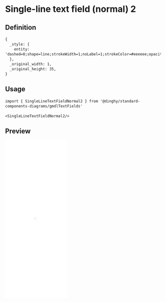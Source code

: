 # Single-line text field (normal) 2

## Definition

```
{
  _style: { 
    entity: 'dashed=0;shape=line;strokeWidth=1;noLabel=1;strokeColor=#eeeeee;opacity=50;',
  },
  _original_width: 1,
  _original_height: 35,
}
```

## Usage

```
import { SingleLineTextFieldNormal2 } from '@dinghy/standard-components-diagrams/gmdlTextFields'

<SingleLineTextFieldNormal2/>
```

## Preview

<img src="./single-line-text-field-normal-2.png" width="200"/>

